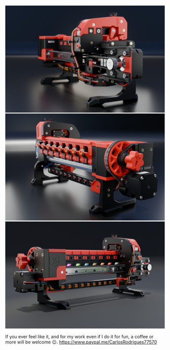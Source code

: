 
![mirror](https://github.com/CarlosRodriguess/ERCF-M/blob/main/Images/sans_nom26.png)
![mirror](https://github.com/CarlosRodriguess/ERCF-M/blob/main/Images/sans_nom28.png)
![mirror](https://github.com/CarlosRodriguess/ERCF-M/blob/main/Images/sans_nom30.png)


If you ever feel like it, and for my work even if I do it for fun, a coffee or more will be welcome 😉. https://www.paypal.me/CarlosRodrigues77570
